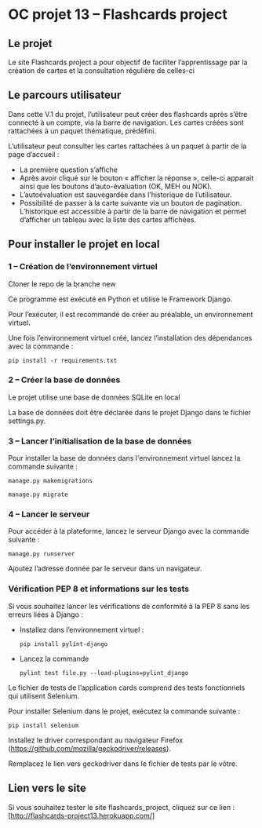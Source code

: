# OC projet 13 – Flashcards project

## Le projet
Le site Flashcards project a pour objectif de faciliter l’apprentissage par la création de cartes et la consultation régulière de celles-ci 

## Le parcours utilisateur 
Dans cette V.1 du projet, l’utilisateur peut créer des flashcards après s’être connecté à un compte, via la barre de navigation. Les cartes créées sont rattachées à un paquet thématique, prédéfini. 

L’utilisateur peut consulter les cartes rattachées à un paquet à partir de la page d’accueil :
-	La première question s’affiche
-	Après avoir cliqué sur le bouton « afficher la réponse », celle-ci apparait ainsi que les boutons d’auto-évaluation (OK, MEH ou NOK). 
-	L’autoévaluation est sauvegardée dans l’historique de l’utilisateur. 
-	Possibilité de passer à la carte suivante via un bouton de pagination. 
L’historique est accessible à partir de la barre de navigation et permet d’afficher un tableau avec la liste des cartes affichées. 

## Pour installer le projet en local

### 1 – Création de l’environnement virtuel
Cloner le repo de la branche new

Ce programme est exécuté en Python et utilise le Framework Django.

Pour l’exécuter, il est recommandé de créer au préalable, un environnement virtuel.

Une fois l’environnement virtuel créé, lancez l’installation des dépendances avec la commande :

	pip install -r requirements.txt

### 2 – Créer la base de données 
Le projet utilise une base de données SQLite en local

La base de données doit être déclarée dans le projet Django dans le fichier settings.py.

### 3 – Lancer l’initialisation de la base de données
Pour installer la base de données dans l'environnement virtuel lancez la commande suivante :

	manage.py makemigrations

	manage.py migrate

### 4 – Lancer le serveur
Pour accéder à la plateforme, lancez le serveur Django avec la commande suivante :
	
	manage.py runserver

Ajoutez l’adresse donnée par le serveur dans un navigateur.

### Vérification PEP 8 et informations sur les tests
Si vous souhaitez lancer les vérifications de conformité à la PEP 8 sans les erreurs liées à Django :
-	Installez dans l’environnement virtuel :
	
		pip install pylint-django
	
-	Lancez la commande
	
		pylint test file.py --load-plugins=pylint_django


Le fichier de tests de l’application cards comprend des tests fonctionnels qui utilisent Selenium.

Pour installer Selenium dans le projet, exécutez la commande suivante :

	pip install selenium

Installez le driver correspondant au navigateur Firefox (https://github.com/mozilla/geckodriver/releases).

Remplacez le lien vers geckodriver dans le fichier de tests par le vôtre.

## Lien vers le site
Si vous souhaitez tester le site flashcards_project, cliquez sur ce lien : [http://flashcards-project13.herokuapp.com/]




